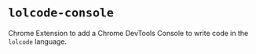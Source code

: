 # `lolcode-console`

Chrome Extension to add a Chrome DevTools Console to write code in the `lolcode` language.
